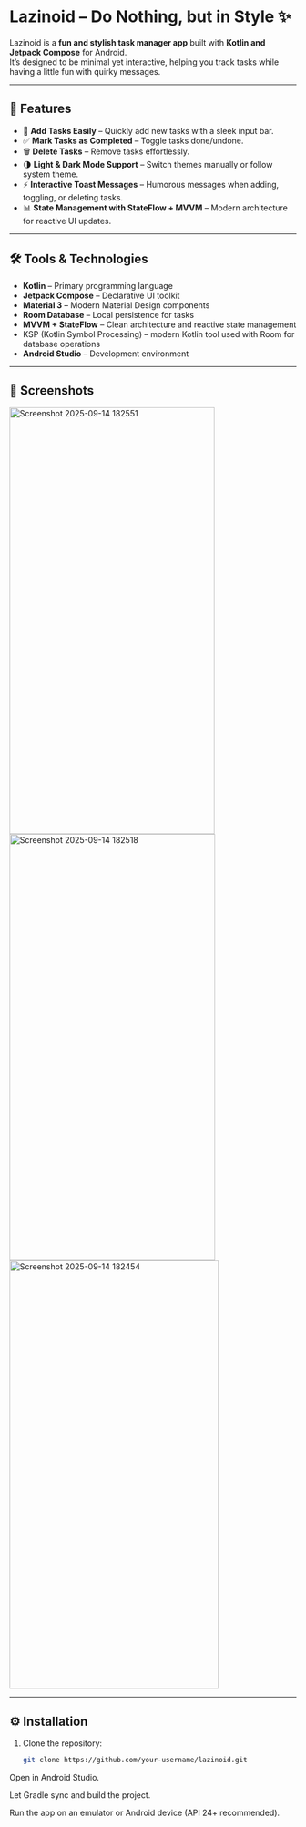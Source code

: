 # Lazinoid – Do Nothing, but in Style ✨

Lazinoid is a **fun and stylish task manager app** built with **Kotlin and Jetpack Compose** for Android.  
It’s designed to be minimal yet interactive, helping you track tasks while having a little fun with quirky messages.  

---

## 🌟 Features
- 📝 **Add Tasks Easily** – Quickly add new tasks with a sleek input bar.  
- ✅ **Mark Tasks as Completed** – Toggle tasks done/undone.  
- 🗑️ **Delete Tasks** – Remove tasks effortlessly.  
- 🌗 **Light & Dark Mode Support** – Switch themes manually or follow system theme.  
- ⚡ **Interactive Toast Messages** – Humorous messages when adding, toggling, or deleting tasks.  
- 📊 **State Management with StateFlow + MVVM** – Modern architecture for reactive UI updates.  

---

## 🛠 Tools & Technologies
- **Kotlin** – Primary programming language  
- **Jetpack Compose** – Declarative UI toolkit  
- **Material 3** – Modern Material Design components  
- **Room Database** – Local persistence for tasks  
- **MVVM + StateFlow** – Clean architecture and reactive state management  
- KSP (Kotlin Symbol Processing) – modern Kotlin tool used with Room for database operations 
- **Android Studio** – Development environment  
  
---

## 📸 Screenshots
<img width="360" height="749" alt="Screenshot 2025-09-14 182551" src="https://github.com/user-attachments/assets/2d95ad8d-c03f-49ed-847f-b484128f890c" />

<img width="361" height="749" alt="Screenshot 2025-09-14 182518" src="https://github.com/user-attachments/assets/b4bd8565-965b-4d51-bbac-323acb86d1c9" />

<img width="367" height="752" alt="Screenshot 2025-09-14 182454" src="https://github.com/user-attachments/assets/ab6ceca5-b2e0-47c8-a863-7971b1131dbc" />

---

## ⚙️ Installation
1. Clone the repository:  
   ```bash
   git clone https://github.com/your-username/lazinoid.git
Open in Android Studio.

Let Gradle sync and build the project.

Run the app on an emulator or Android device (API 24+ recommended).
